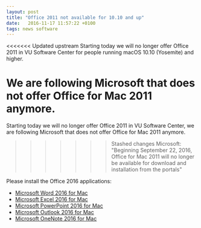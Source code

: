 ```yaml
---
layout: post
title: "Office 2011 not available for 10.10 and up"
date:   2016-11-17 11:57:22 +0100
tags: news software
---
```


<<<<<<< Updated upstream
Starting today we will no longer offer Office 2011 in VU Software Center for people running macOS 10.10 (Yosemite) and higher.

We are following Microsoft that does not offer Office for Mac 2011 anymore.
=======
Starting today we will no longer offer Office 2011 in VU Software Center, we are following Microsoft that does not offer Office for Mac 2011 anymore.

>>>>>>> Stashed changes
Microsoft: "Beginning September 22, 2016, Office for Mac 2011 will no longer be available for download and installation from the portals"

Please install the Office 2016 applications:

* [Microsoft Word 2016 for Mac](munki://detail-MSWord2016)
* [Microsoft Excel 2016 for Mac](munki://detail-MSExcel2016)
* [Microsoft PowerPoint 2016 for Mac](munki://detail-MSPowerPoint2016)
* [Microsoft Outlook 2016 for Mac](munki://detail-MSOutlook2016)
* [Microsoft OneNote 2016 for Mac](munki://detail-MSOneNote2016)
